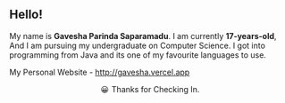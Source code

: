 ## Hello!

My name is **Gavesha Parinda Saparamadu**. I am currently **17-years-old**, And I am pursuing my undergraduate on Computer Science. I got into programming from Java and its one of my favourite languages to use.

My Personal Website - http://gavesha.vercel.app

<div style="display: flex; justify-content: center; gap: 5px; ">
<span>😀</span>
<span><bold>Thanks for Checking In.</bold></span>
</div>




